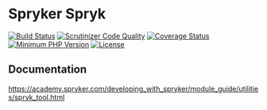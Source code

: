 # Spryker Spryk

[![Build Status](https://travis-ci.org/spryker/spryk.svg?branch=master)](https://travis-ci.org/spryker/spryk)
[![Scrutinizer Code Quality](https://scrutinizer-ci.com/g/spryker/spryk/badges/quality-score.png?b=master)](https://scrutinizer-ci.com/g/spryker/spryk/?branch=master)
[![Coverage Status](https://coveralls.io/repos/github/spryker/spryk/badge.svg?branch=master)](https://coveralls.io/github/spryker/spryk?branch=master)
[![Minimum PHP Version](https://img.shields.io/badge/php-%3E%3D%207.1-8892BF.svg)](https://php.net/)
[![License](https://img.shields.io/github/license/spryker/spryk.svg)](https://packagist.org/packages/spryker/spryk)

## Documentation
https://academy.spryker.com/developing_with_spryker/module_guide/utilities/spryk_tool.html
